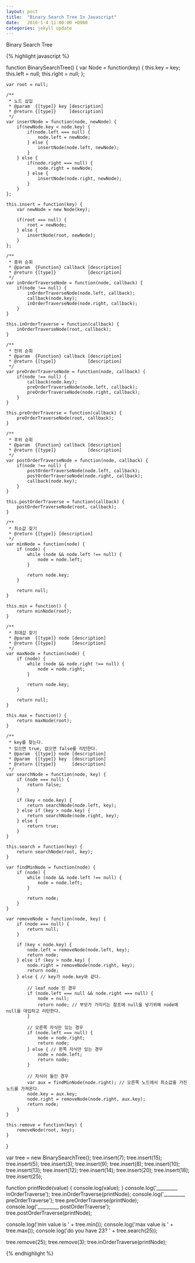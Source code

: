 ```yaml
---
layout: post
title:  "Binary Search Tree In Javascript"
date:   2016-1-4 11:00:00 +0900
categories: jekyll update
---
```


Binary Search Tree

{% highlight javascript %}

function BinarySearchTree() {
    var Node = function(key) {
        this.key = key;
        this.left = null;
        this.right = null;
    };

    var root = null;

    /**
     * 노드 삽입
     * @param  {[type]} key [description]
     * @return {[type]}     [description]
     */
    var insertNode = function(node, newNode) {
        if(newNode.key < node.key) {
            if(node.left === null) {
                node.left = newNode;
            } else {
                insertNode(node.left, newNode);
            }
        } else {
            if(node.right === null) {
                node.right = newNode;
            } else {
                insertNode(node.right, newNode);
            }
        }
    };

    this.insert = function(key) {
        var newNode = new Node(key);

        if(root === null) {
            root = newNode;
        } else {
            insertNode(root, newNode);
        }
    };

    /**
     * 중위 순회
     * @param  {Function} callback [description]
     * @return {[type]}            [description]
     */
    var inOrderTraverseNode = function(node, callback) {
        if(node !== null) {
            inOrderTraverseNode(node.left, callback);
            callback(node.key);
            inOrderTraverseNode(node.right, callback);
        }
    }
    
    this.inOrderTraverse = function(callback) {
        inOrderTraverseNode(root, callback);
    }

    /**
     * 전위 순회
     * @param  {Function} callback [description]
     * @return {[type]}            [description]
     */
    var preOrderTraverseNode = function(node, callback) {
        if(node !== null) {
            callback(node.key);
            preOrderTraverseNode(node.left, callback);
            preOrderTraverseNode(node.right, callback);
        }
    }

    this.preOrderTraverse = function(callback) {
        preOrderTraverseNode(root, callback);
    }

    /**
     * 후위 순회
     * @param  {Function} callback [description]
     * @return {[type]}            [description]
     */
    var postOrderTraverseNode = function(node, callback) {
        if(node !== null) {
            postOrderTraverseNode(node.left, callback);
            postOrderTraverseNode(node.right, callback);
            callback(node.key);
        }
    }

    this.postOrderTraverse = function(callback) {
        postOrderTraverseNode(root, callback);
    }

    /**
     * 최소값 찾기
     * @return {[type]} [description]
     */
    var minNode = function(node) {
        if (node) {
            while (node && node.left !== null) {
                node = node.left;
            }

            return node.key;
        }

        return null;
    }

    this.min = function() {
        return minNode(root);
    }

    /**
     * 최대값 찾기
     * @param  {[type]} node [description]
     * @return {[type]}      [description]
     */
    var maxNode = function(node) {
        if (node) {
            while (node && node.right !== null) {
                node = node.right;
            }

            return node.key;
        }

        return null;
    }
    
    this.max = function() {
        return maxNode(root);
    }

    /**
     * key를 찾는다.
     * 있으면 true, 없으면 false를 리턴한다.
     * @param  {[type]} node [description]
     * @param  {[type]} key  [description]
     * @return {[type]}      [description]
     */
    var searchNode = function(node, key) {
        if (node === null) {
            return false;
        }

        if (key < node.key) {
            return searchNode(node.left, key);
        } else if (key > node.key) {
            return searchNode(node.right, key);
        } else {
            return true;
        }
    }

    this.search = function(key) {
        return searchNode(root, key);
    }

    var findMinNode = function(node) {
        if (node) {
            while (node && node.left !== null) {
                node = node.left;
            }

            return node;
        }
    }

    var removeNode = function(node, key) {
        if (node === null) {
            return null;
        }

        if (key < node.key) {
            node.left = removeNode(node.left, key);
            return node;
        } else if (key > node.key) {
            node.right = removeNode(node.right, key);
            return node;
        } else { // key가 node.key와 같다.

            // leaf node 인 경우
            if (node.left === null && node.right === null) {
                node = null;
                return node; // 부모가 가리키는 참조에 null을 넣기위해 node에 null을 대입하고 리턴한다.
            }

            // 오른쪽 자식만 있는 경우
            if (node.left === null) {
                node = node.right;
                return node;
            } else { // 왼쪽 자식만 있는 경우
                node = node.left;
                return node;
            }

            // 자식이 둘인 경우
            var aux = findMinNode(node.right); // 오른쪽 노드에서 최소값을 가진 노드를 가져온다.
            node.key = aux.key;
            node.right = removeNode(node.right, aux.key);
            return node;
        }
    }

    this.remove = function(key) {
        removeNode(root, key);
    }
}

var tree = new BinarySearchTree();
tree.insert(7);
tree.insert(15);
tree.insert(5);
tree.insert(3);
tree.insert(9);
tree.insert(8);
tree.insert(10);
tree.insert(13);
tree.insert(12);
tree.insert(14);
tree.insert(20);
tree.insert(18);
tree.insert(25);

function printNode(value) {
    console.log(value);
}
console.log('_________ inOrderTraverse');
tree.inOrderTraverse(printNode);
console.log('_________ preOrderTraverse');
tree.preOrderTraverse(printNode);
console.log('_________ postOrderTraverse');
tree.postOrderTraverse(printNode);

console.log('min value is ' + tree.min());
console.log('max value is ' + tree.max());
console.log('do you have 23? ' + tree.search(25));

tree.remove(25);
tree.remove(3);
tree.inOrderTraverse(printNode);

{% endhighlight %}
